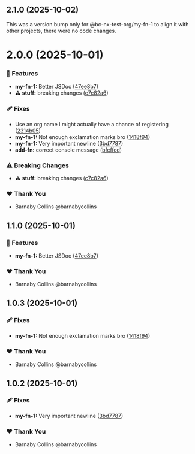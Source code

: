 ## 2.1.0 (2025-10-02)

This was a version bump only for @bc-nx-test-org/my-fn-1 to align it with other projects, there were no code changes.

# 2.0.0 (2025-10-01)

### 🚀 Features

- **my-fn-1:** Better JSDoc ([47ee8b7](https://github.com/barnabycollins/monorepo-playground/commit/47ee8b7))
- ⚠️  **stuff:** breaking changes ([c7c82a6](https://github.com/barnabycollins/monorepo-playground/commit/c7c82a6))

### 🩹 Fixes

- Use an org name I might actually have a chance of registering ([2314b05](https://github.com/barnabycollins/monorepo-playground/commit/2314b05))
- **my-fn-1:** Not enough exclamation marks bro ([1418f94](https://github.com/barnabycollins/monorepo-playground/commit/1418f94))
- **my-fn-1:** Very important newline ([3bd7787](https://github.com/barnabycollins/monorepo-playground/commit/3bd7787))
- **add-fn:** correct console message ([bfcffcd](https://github.com/barnabycollins/monorepo-playground/commit/bfcffcd))

### ⚠️  Breaking Changes

- ⚠️  **stuff:** breaking changes ([c7c82a6](https://github.com/barnabycollins/monorepo-playground/commit/c7c82a6))

### ❤️ Thank You

- Barnaby Collins @barnabycollins

## 1.1.0 (2025-10-01)

### 🚀 Features

- **my-fn-1:** Better JSDoc ([47ee8b7](https://github.com/barnabycollins/monorepo-playground/commit/47ee8b7))

### ❤️ Thank You

- Barnaby Collins @barnabycollins

## 1.0.3 (2025-10-01)

### 🩹 Fixes

- **my-fn-1:** Not enough exclamation marks bro ([1418f94](https://github.com/barnabycollins/monorepo-playground/commit/1418f94))

### ❤️ Thank You

- Barnaby Collins @barnabycollins

## 1.0.2 (2025-10-01)

### 🩹 Fixes

- **my-fn-1:** Very important newline ([3bd7787](https://github.com/barnabycollins/monorepo-playground/commit/3bd7787))

### ❤️ Thank You

- Barnaby Collins @barnabycollins